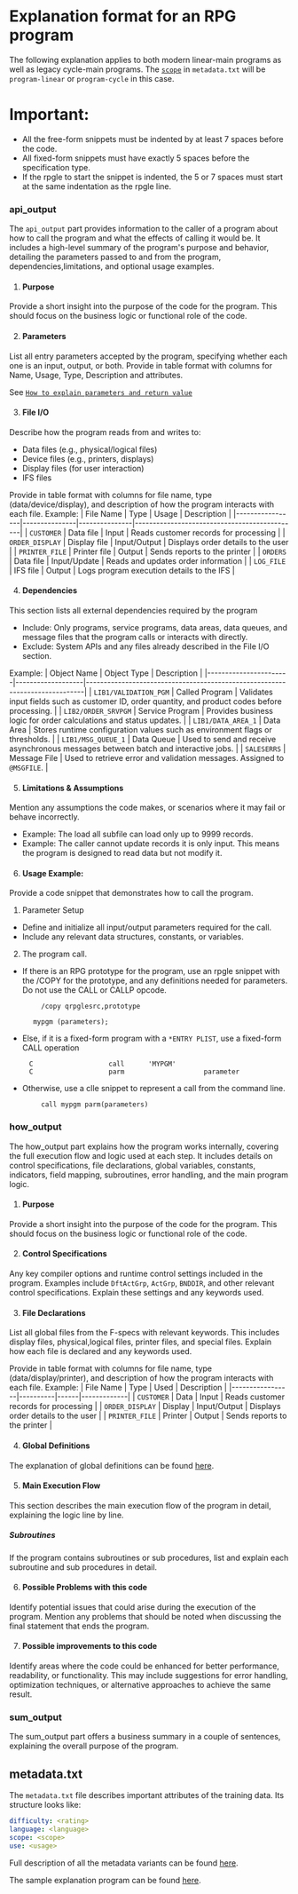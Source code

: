 # Explanation format for an RPG program

The following explanation applies to both modern linear-main programs as well as legacy cycle-main programs.
The [`scope`](/pages/metadata#scope) in `metadata.txt` will be `program-linear` or `program-cycle` in this case.

# Important:

- All the free-form snippets must be indented by at least 7 spaces before the code.
- All fixed-form snippets must have exactly 5 spaces before the specification type.
- If the rpgle to start the snippet is indented, the 5 or 7 spaces must start at the same indentation as the rpgle line.

### api_output

The `api_output` part provides information to the caller of a program about how to call the program and what the effects of calling it would be. It includes a high-level summary of the program's purpose and behavior, detailing the parameters passed to and from the program, dependencies,limitations, and optional usage examples.

1. #### Purpose 
Provide a short insight into the purpose of the code for the program. This should focus on the business logic or functional role of the code.

2. #### Parameters
List all entry parameters accepted by the program, specifying whether each one is an input, output, or both. Provide in table format with columns for Name, Usage, Type, Description and attributes. 

See [`How to explain parameters and return value`]((/pages/explain_parameters.md))

3. #### File I/O 
Describe how the program reads from and writes to:
- Data files (e.g., physical/logical files)
- Device files (e.g., printers, displays)
- Display files (for user interaction)
- IFS files 

Provide in table format with columns for file name, type (data/device/display), and description of how the program interacts with each file.
Example:
| File Name       | Type          | Usage         | Description                                  |
|-----------------|---------------|---------------|----------------------------------------------|
| `CUSTOMER`      | Data file     | Input         | Reads customer records for processing        |
| `ORDER_DISPLAY` | Display file  | Input/Output  | Displays order details to the user           |
| `PRINTER_FILE`  | Printer file  | Output        | Sends reports to the printer                 |
| `ORDERS`        | Data file     | Input/Update  | Reads and updates order information          |
| `LOG_FILE`      | IFS file      | Output        | Logs program execution details to the IFS    |

4. #### Dependencies 
This section lists all external dependencies required by the program 
- Include: Only programs, service programs, data areas, data queues, and message files that the program calls or interacts with directly.
- Exclude: System APIs and any files already described in the File I/O section.

Example: 
| Object Name           | Object Type        | Description                                                                 |
|-----------------------|-------------------|-----------------------------------------------------------------------------|
| `LIB1/VALIDATION_PGM` | Called Program    | Validates input fields such as customer ID, order quantity, and product codes before processing. |
| `LIB2/ORDER_SRVPGM`   | Service Program   | Provides business logic for order calculations and status updates.           |
| `LIB1/DATA_AREA_1`    | Data Area         | Stores runtime configuration values such as environment flags or thresholds. |
| `LIB1/MSG_QUEUE_1`    | Data Queue        | Used to send and receive asynchronous messages between batch and interactive jobs. |
| `SALESERRS`           | Message File      | Used to retrieve error and validation messages. Assigned to `@MSGFILE`.     |

5. #### Limitations & Assumptions 
Mention any assumptions the code makes, or scenarios where it may fail or behave incorrectly.
  - Example: The load all subfile can load only up to 9999 records.
  - Example: The caller cannot update records it is only input. This means the program is designed to read data but not modify it.

6. #### Usage Example: 
Provide a code snippet that demonstrates how to call the program. 

1. Parameter Setup
  - Define and initialize all input/output parameters required for the call.
  - Include any relevant data structures, constants, or variables.

2. The program call.
- If there is an RPG prototype for the program, use an rpgle snippet with the /COPY for the prototype, and any definitions needed for parameters. Do not use the CALL or CALLP opcode.
```rpgle
        /copy qrpglesrc,prototype
          
      mypgm (parameters);
```
  - Else, if it is a fixed-form program with a `*ENTRY PLIST`, use a fixed-form CALL operation
```rpgle
     C                   call      'MYPGM'
     C                   parm                    parameter
```
  - Otherwise, use a clle snippet to represent a call from the command line.
```clle 
        call mypgm parm(parameters)
```

### how_output

The how_output part explains how the program works internally, covering the full execution flow and logic used at each step. It includes details on control specifications, file declarations, global variables, constants, indicators, field mapping, subroutines, error handling, and the main program logic.

1. #### Purpose
Provide a short insight into the purpose of the code for the program. This should focus on the business logic or functional role of the code.

2. #### Control Specifications 
Any key compiler options and runtime control settings included in the program. Examples include `DftActGrp`, `ActGrp`, `BNDDIR`, and other relevant control specifications. Explain these settings and any keywords used.

3. #### File Declarations 
List all global files from the F-specs with relevant keywords. This includes display files, physical,logical files, printer files, and special files. Explain how each file is declared and any keywords used.

Provide in table format with columns for file name, type (data/display/printer), and description of how the program interacts with each file.
Example:
| File Name       | Type     | Used | Description |
|-----------------|----------|------|-------------|
| `CUSTOMER`      | Data     | Input  | Reads customer records for processing |
| `ORDER_DISPLAY` | Display  | Input/Output | Displays order details to the user |
| `PRINTER_FILE`  | Printer  | Output | Sends reports to the printer |

4. #### Global Definitions

The explanation of global definitions can be found [here](/pages/task/explain_global_definitions.md).

5. #### Main Execution Flow 
This section describes the main execution flow of the program in detail, explaining the logic line by line.

  ##### Subroutines 
  If the program contains subroutines or sub procedures, list and explain each subroutine and sub procedures in detail.

6. #### Possible Problems with this code
Identify potential issues that could arise during the execution of the program. Mention any problems that should be noted when discussing the final statement that ends the program.

7. #### Possible improvements to this code 
Identify areas where the code could be enhanced for better performance, readability, or functionality. This may include suggestions for error handling, optimization techniques, or alternative approaches to achieve the same result.

### sum_output

The sum_output part offers a business summary in a couple of sentences, explaining the overall purpose of the program.

## metadata.txt

The `metadata.txt` file describes important attributes of the training data.  Its structure looks like:

```yaml
difficulty: <rating>
language: <language>
scope: <scope>
use: <usage>
```

Full description of all the metadata variants can be found [here](/pages/metadata.md).

The sample explanation program can be found [here](/pages/task/sample_program.md).
